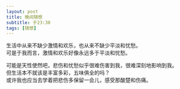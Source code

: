 ```yaml
---
layout: post
title: 晚间随想
subtitle: 于23:30
tags: [随想]
---
```

生活中从来不缺少激情和欢乐，也从来不缺少平淡和忧愁。    
可是于我而言，激情和欢乐好像永远多于平淡和忧愁。   
   
可能是天性使然吧，悲伤和忧愁似乎很难伤害到我，很难深刻地影响到我。   
但生活本不就该是丰富多彩，五味俱全的吗？   
或许我也应当去学着把悲伤多保留一会儿，感受那酸楚和伤痛。    
  
